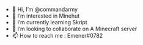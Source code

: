 - 👋 Hi, I’m @commandarmy
- 👀 I’m interested in Minehut 
- 🌱 I’m currently learning Skript
- 💞️ I’m looking to collaborate on A Minecraft server
- 📫 How to reach me : Emener#0782

